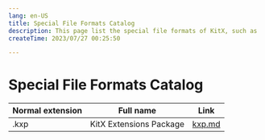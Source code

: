 ```yaml
---
lang: en-US
title: Special File Formats Catalog
description: This page list the special file formats of KitX, such as .kxp ...
createTime: 2023/07/27 00:25:50

---
```


# Special File Formats Catalog

| Normal extension | Full name               | Link             |
|------------------|-------------------------|------------------|
| .kxp             | KitX Extensions Package | [kxp.md](kxp.md) |

